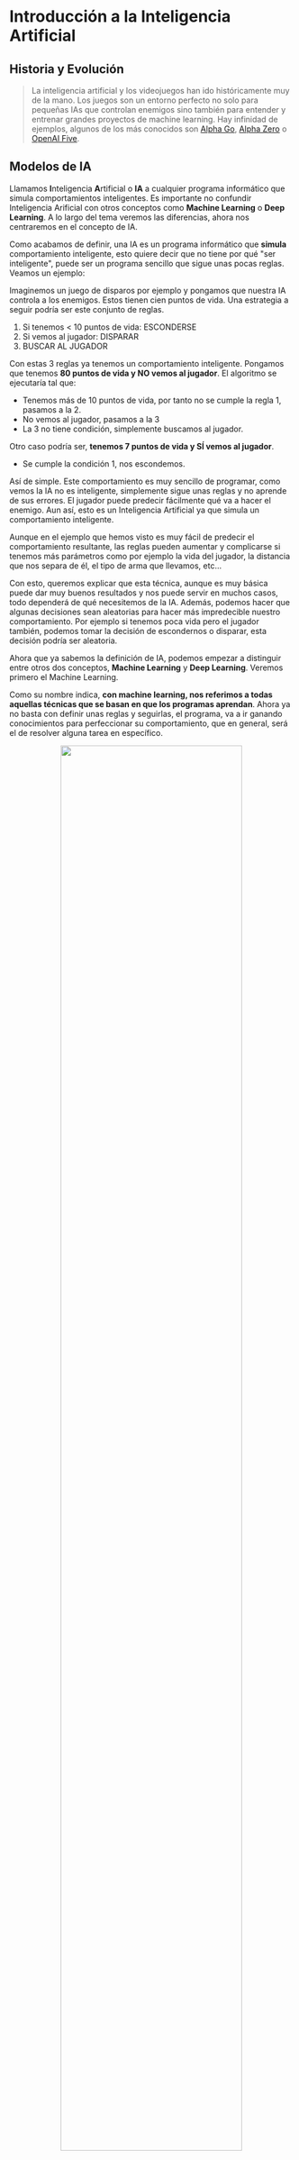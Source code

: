 # Introducción a la Inteligencia Artificial




## Historia y Evolución


> La inteligencia artificial y los videojuegos han ido históricamente muy de la mano. Los juegos son un entorno perfecto no solo para pequeñas IAs que controlan enemigos sino también para entender y entrenar grandes proyectos de machine learning. Hay infinidad de ejemplos, algunos de los más conocidos son [Alpha Go](https://es.wikipedia.org/wiki/AlphaGo), [Alpha Zero](https://es.wikipedia.org/wiki/AlphaZero) o [OpenAI Five](https://openai.com/five/).

## Modelos de IA

Llamamos **I**nteligencia **A**rtificial o **IA** a cualquier programa informático que simula comportamientos inteligentes. Es importante no confundir Inteligencia Arificial con otros conceptos como **Machine Learning** o **Deep Learning**. A lo largo del tema veremos las diferencias, ahora nos centraremos en el concepto de IA.

Como acabamos de definir, una IA es un programa informático que **simula** comportamiento inteligente, esto quiere decir que no tiene por qué "ser inteligente", puede ser un programa sencillo que sigue unas pocas reglas. Veamos un ejemplo:

Imaginemos un juego de disparos por ejemplo y pongamos que nuestra IA controla a los enemigos. Estos tienen cien puntos de vida. Una estrategia a seguir podría ser este conjunto de reglas.

1. Si tenemos < 10 puntos de vida: ESCONDERSE
2. Si vemos al jugador: DISPARAR
3. BUSCAR AL JUGADOR


Con estas 3 reglas ya tenemos un comportamiento inteligente. Pongamos que tenemos **80 puntos de vida y NO vemos al jugador**. El algoritmo se ejecutaría tal que:

* Tenemos más de 10 puntos de vida, por tanto no se cumple la regla 1, pasamos a la 2.
* No vemos al jugador, pasamos a la 3
* La 3 no tiene condición, simplemente buscamos al jugador.

Otro caso podría ser, **tenemos 7 puntos de vida y SÍ vemos al jugador**.

* Se cumple la condición 1, nos escondemos.

Así de simple. Este comportamiento es muy sencillo de programar, como vemos la IA no es inteligente, simplemente sigue unas reglas y no aprende de sus errores. El jugador puede predecir fácilmente qué va a hacer el enemigo. Aun así, esto es un Inteligencia Artificial ya que simula un comportamiento inteligente.

Aunque en el ejemplo que hemos visto es muy fácil de predecir el comportamiento resultante, las reglas pueden aumentar y complicarse si tenemos más parámetros como por ejemplo la vida del jugador, la distancia que nos separa de él, el tipo de arma que llevamos, etc...

Con esto, queremos explicar que esta técnica, aunque es muy básica puede dar muy buenos resultados y nos puede servir en muchos casos, todo dependerá de qué necesitemos de la IA. Además, podemos hacer que algunas decisiones sean aleatorias para hacer más impredecible nuestro comportamiento. Por ejemplo si tenemos poca vida pero el jugador también, podemos tomar la decisión de escondernos o disparar, esta decisión podría ser aleatoria.

Ahora que ya sabemos la definición de IA, podemos empezar a distinguir entre otros dos conceptos, **Machine Learning** y **Deep Learning**. Veremos primero el Machine Learning.

Como su nombre indica, **con machine learning, nos referimos a todas aquellas técnicas que se basan en que los programas aprendan**. Ahora ya no basta con definir unas reglas y seguirlas, el programa, va a ir ganando conocimientos para perfeccionar su comportamiento, que en general, será el de resolver alguna tarea en específico.

<p align="center">
<img src="img/ai_scheme.png" width="80%" />
</p>

Un problema comunmente abordado con estas técnicas es la clasificación de imágenes.
El objetivo no es otro que el de etiquetar imágenes.

<p align="center">
<img src="img/ml_image_clasification_scheme.jpg" width="80%" />
</p>

> Utilizamos estas técnicas para resolver estos problemas porque no se puede hacer con programación 'convencional', necesitamos crear modelos de los que emergen comportamientos inteligentes.

> A partir de ahora llamaremos **ML** al **M**achine **L**earning.

Antes de entrar más en detalle, hemos de saber que el mundo de la Inteligencia Artificial es muy ámplio y complejo, esto significa que no vamos a ver ni mucho menos todo lo que existe ni tampoco entraremos demasiado en detalle en las técnicas.

Para hacernos una idea, aquí tenemos un esquema que clasifica diferentes técnicas de IA. Como vemos, podemos dividir las técnicas de ML (aprendizaje automático) en subgrupos, nosotros solo distinguiremos entre Aprendizaje Supervisado y No Supervisado.

<p align="center">
<img src="img/ai_complete_scheme.jpeg" width="80%" />
</p>


### Tipos de Algoritmos de ML

Simplificando un poco podemos clasificar los algoritmos de ML en 2 **Tipos**, el **Aprendizaje Supervisado** y el **Aprendizaje No Supervisado**.

Entender las diferencias es sencillo, los algoritmos de **Aprendizaje Supervisado** utilizan información preprocesada para entrenarse.

Por otro lado, los algoritmos de **Aprendizaje No Supervisado** NO utilizan información preprocesada.

Volviendo al problema de antes, un algoritmo de aprendizaje supervisado, utilizaría imágenes etiquetadas por personas para entrenarse. Esto es información preprocesada ya que personas han tenido que etiquetar antes las imágenes. Una vez entrenado, el programa intentaría predecir otras imágenes no etiquetadas.

<p align="center">
<img src="img/ml_supervised.png" width="60%" />
</p>


Si utilizamos una técnica de aprendizaje NO supervisado, significa que para el entrenamiento del modelo [*](#anexo), no hemos utilizado esta 'ventaja' de etiquetar imágenes previamente.

> Lo ideal es que los datos estuviesen preprocesados, pero la realidad es que para muchos problemas eso no es viable.

> Existen otros tipos como el **Aprendizaje por Refuerzo** o el **Aprendizaje Semisupervisado**.


### Técnicas de ML

Hay varias técnicas que podemos utilizar para que nuestro programa aprenda, dependiendo del problema que queramos resolver, unas nos darán mejores resultados que otras.

> No vamos a verlas todas aunque podemos encontrar más información [aquí](https://es.wikipedia.org/wiki/Aprendizaje_autom%C3%A1tico).

Las que más nos interesan son los **Árboles de Comportamieto**, los **Algoritmos Genéticos** y las **Redes Neuronales**. Siendo esta última la técnica más popular. No vamos a entrar demasiado en cómo funcionan porque son realmente complejas.

#### Redes Neuronales

Una **Red Neuronal Artificial** es una imitación informática del funcionamiento del cerebro humano. Esta, consiste en un conjunto de neuronas conectadas entre sí. Las neuronas se suelen agrupar en capas. El objetivo es ir poco a poco afinando algunos valores que contiene cada neurona para que 'aprenda' a resolver nuestro problema.

#### Algoritmos Genéticos

Un **Algoritmo Genético** es un programa que, basándose en la evolución biológica, crea una población de indivíduos y los modifica de forma semialeatoria generación tras generación. Cada entidad de esta población es una posible solución a nuestro problema. A base de repeticiones, se van mutando y cruzando estas posibles soluciones consiguiendo mejores resultados.

#### Árboles de Comportamiento

Un **Árbol de Comportamiento** es un árbol definido que nos ayuda a tomar decisiones dependiendo de ciertas variables.

> Los veremos con más profundidad en el tema 4.




## Pathfinding

Como jugadores o usuarios de cualquier aplicación, hay algunas características en el funcionamiento de los programas, que si no lo pensamos, como son muchos los sitios en los que está implementada, damos por hecho que son cosas sencillas de hacer. En el caso de los juegos, estamos muy acostumbrados a que los enemigos o nuestro propio personaje sepan el camino que tienen que seguir sin chocar con ningún obstáculo. Esto es algo muy habitual que nos puede tocar implemetar en algún juego, es por eso mismo que esta técnica de Inteligencia Artificial sí que la vamos a ver más en detalle. 

Un algoritmo de **Pathfinding** es un algoritmo que tiene como objetivo encontrar un camino entre dos puntos. Hay muchos algoritmos que pueden funcionar mejor o peor en diferentes escenarios. Aunque lo ideal es encontrar el camino más corto, en los videojuegos es muy importante la rapidez de procesamiento. Esto hace que a lo largo de los años se hayan ido perfeccionando este tipo de algoritmos pero además, hace que en ciertos casos, la ruta que encontramos no sea la más corta.

El algoritmo de Pathfinding más utilizado en los videojuegos es el [A*](https://es.wikipedia.org/wiki/Algoritmo_de_b%C3%BAsqueda_A*) (pronunciado A Estrella) y podemos encontrarlo ya implementado. Esto es debido a que nos aporta muchas ventajas. Es rápido, suele encontrar el camino óptimo y es fácilmente 'personaizable'. Además, funciona muy bien en los escenarios de videojuegos.

Por otro lado, tenemos el algoritmo de dijkstra o el de búsqueda en anchura, estos dos, siempre encuentran el camino óptimo pero son menos eficientes. A continuación podemos ver un ejemplo.

Para un mismo escenario, utilizando dos algoritmo diferentes, observamos dos resultados diferentes.

<p align="center">
<img src="img/pathfinding_grid.png" width="60%" />
</p>

En el primer caso, vemos que A* comprueba pocas casillas pero no consigue encontrar el camino más corto.

En el segundo, con dijkstra sí que encontramos el camino más corto pero a costa de comprobar muchas más casillas.

> Las casillas en azúl son las que hemos comprobado.

<table align="center">

<tr>
<th>A*</th>
<th>Dijkstra</th>
</tr>

<tr>
<td><img src="img/pathfinding_a_star.png" width="100%" /></td>
<td><img src="img/pathfinding_dijkstra.png" width="100%" /></td>
</tr>

</table>

> Los algoritmos de dijkstra y de búsqueda en anchura no son algoritmos pensados para nuestros casos de uso, pero son más fáciles de entender y programar. El algoritmo A* es especialmente bueno y por lo general no usaremos ningún otro. Podemos variar su comportamiento cambiando la heurística y de hecho para que 'fallara' en este caso, hemos tenido que hacer 'trampa' y hemos ajustado el 'weight' a 2. A parte de estos, hay otros algoritmos basante 'mejores' que se acercan a la eficacia de A*.

> En [este](https://qiao.github.io/PathFinding.js/visual/) enlace podeis probar diferentes algoritmos, es interesante ver cómo funcionan y intentar buscar qué debilidades y ventajas tiene cada uno.

> Veremos más sobre pathfinding en el tema 2.



## Anexo

* Modelo: Cuando hablamos de modelo, nos referimos al programa inteligente.